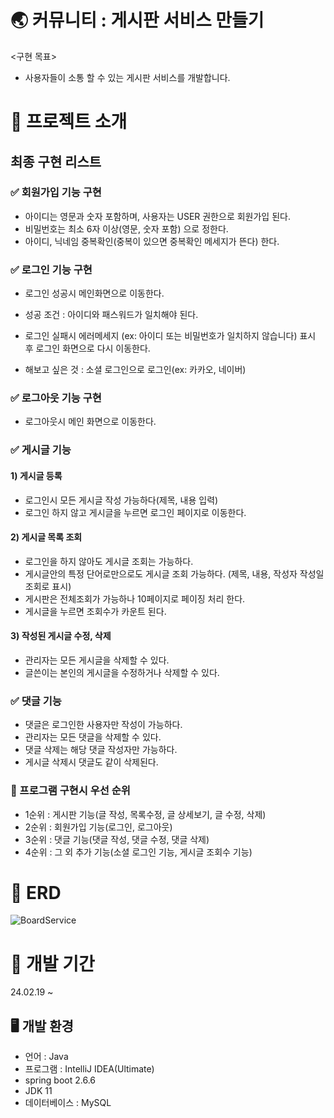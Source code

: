 # 🌏 커뮤니티 : 게시판 서비스 만들기
<구현 목표>
- 사용자들이 소통 할 수 있는 게시판 서비스를 개발합니다.

# 📕 프로젝트 소개
## 최종 구현 리스트
### ✅ 회원가입 기능 구현
- 아이디는 영문과 숫자 포함하며, 사용자는 USER 권한으로 회원가입 된다.
- 비밀번호는 최소 6자 이상(영문, 숫자 포함) 으로 정한다.
- 아이디, 닉네임 중복확인(중복이 있으면 중복확인 메세지가 뜬다) 한다.
  
### ✅ 로그인 기능 구현
- 로그인 성공시 메인화면으로 이동한다.
- 성공 조건 : 아이디와 패스워드가 일치해야 된다.
- 로그인 실패시 에러메세지
  (ex: 아이디 또는 비밀번호가 일치하지 않습니다) 표시 후 로그인 화면으로 다시 이동한다.

- 해보고 싶은 것 : 소셜 로그인으로 로그인(ex: 카카오, 네이버)

### ✅ 로그아웃 기능 구현
- 로그아웃시 메인 화면으로 이동한다.

### ✅ 게시글 기능
#### 1) 게시글 등록
- 로그인시 모든 게시글 작성 가능하다(제목, 내용 입력)
- 로그인 하지 않고 게시글을 누르면 로그인 페이지로 이동한다.

#### 2) 게시글 목록 조회
- 로그인을 하지 않아도 게시글 조회는 가능하다.
- 게시글안의 특정 단어로만으로도 게시글 조회 가능하다.
  (제목, 내용, 작성자 작성일 조회로 표시)
- 게시판은 전체조회가 가능하나 10페이지로 페이징 처리 한다.
- 게시글을 누르면 조회수가 카운트 된다.

#### 3) 작성된 게시글 수정, 삭제
- 관리자는 모든 게시글을 삭제할 수 있다.
- 글쓴이는 본인의 게시글을 수정하거나 삭제할 수 있다.

### ✅ 댓글 기능
- 댓글은 로그인한 사용자만 작성이 가능하다.
- 관리자는 모든 댓글을 삭제할 수 있다.
- 댓글 삭제는 해당 댓글 작성자만 가능하다.
- 게시글 삭제시 댓글도 같이 삭제된다.

### 📌 프로그램 구현시 우선 순위
- 1순위 : 게시판 기능(글 작성, 목록수정, 글 상세보기, 글 수정, 삭제)
- 2순위 : 회원가입 기능(로그인, 로그아웃)
- 3순위 : 댓글 기능(댓글 작성, 댓글 수정, 댓글 삭제)
- 4순위 : 그 외 추가 기능(소셜 로그인 기능, 게시글 조회수 기능)

# 📍 ERD
![BoardService](https://github.com/kimyeongini/BoardService/assets/129055860/ebf62705-95c3-4981-a7e4-8508309383a1)

# 📕 개발 기간
24.02.19 ~ 

## 🖥️ 개발 환경
- 언어 : Java
- 프로그램 : IntelliJ IDEA(Ultimate)
- spring boot 2.6.6
- JDK 11
- 데이터베이스 : MySQL
